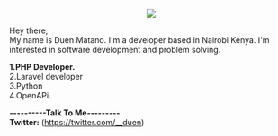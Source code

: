 <p align="center">
  <img src="https://github.com/mafive/mafive/blob/main/Capture.PNG">
</p>

Hey there,<br/>
My name is Duen Matano. I'm a developer based in Nairobi Kenya. I'm interested in software development and problem solving.


**1.PHP Developer.**<br/>
2.Laravel developer<br/>
3.Python<br/>
4.OpenAPi.<br/>

**----------Talk To Me---------**<br/>
**Twitter:** (https://twitter.com/__duen)<br/>
